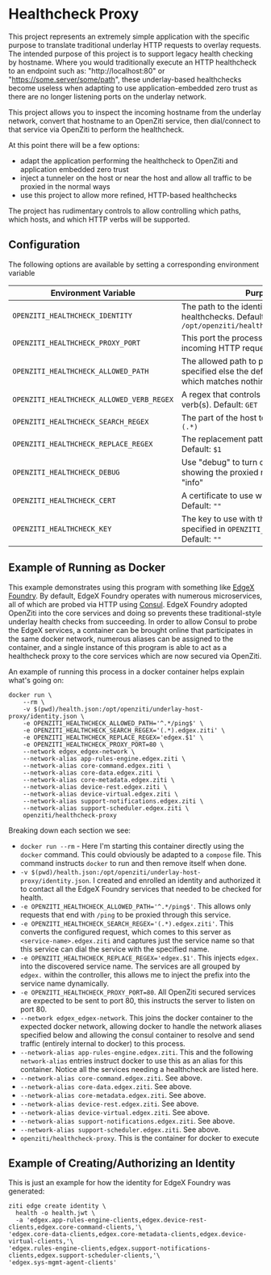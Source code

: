 # Healthcheck Proxy

This project represents an extremely simple application with the specific purpose to translate traditional underlay 
HTTP requests to overlay requests. The intended purpose of this project is to support legacy health checking by 
hostname. Where you would traditionally execute an HTTP healthcheck to an endpoint such as: "http://localhost:80" or 
"https://some.server/some/path", these underlay-based healthchecks become useless when adapting to use 
application-embedded zero trust as there are no longer listening ports on the underlay network. 

This project allows you to inspect the incoming hostname from the underlay network, convert that hostname to an 
OpenZiti service, then dial/connect to that service via OpenZiti to perform the healthcheck.

At this point there will be a few options:
* adapt the application performing the healthcheck to OpenZiti and application embedded zero trust
* inject a tunneler on the host or near the host and allow all traffic to be proxied in the normal ways
* use this project to allow more refined, HTTP-based healthchecks

The project has rudimentary controls to allow controlling which paths, which hosts, and which HTTP verbs will be 
supported.

## Configuration

The following options are available by setting a corresponding environment variable

| Environment Variable                      | Purpose                                                                                                       |
|-------------------------------------------|---------------------------------------------------------------------------------------------------------------|
| `OPENZITI_HEALTHCHECK_IDENTITY`           | The path to the identity file, used to proxy healthchecks. Default: `/opt/openziti/healthcheck/identity.json` |
| `OPENZITI_HEALTHCHECK_PROXY_PORT`         | This port the process will listen on for incoming HTTP requests. Default: `2171`                              |
| `OPENZITI_HEALTHCHECK_ALLOWED_PATH`       | The allowed path to proxy. Must be specified else the default `^[.*]$` is used which matches nothing.         |
| `OPENZITI_HEALTHCHECK_ALLOWED_VERB_REGEX` | A regex that controls the allowed HTTP verb(s). Default: `GET`                                            |
| `OPENZITI_HEALTHCHECK_SEARCH_REGEX`       | The part of the host to match. Default: `(.*)`                                                                |
| `OPENZITI_HEALTHCHECK_REPLACE_REGEX`      | The replacement pattern for the host. Default: `$1`                                                           |
| `OPENZITI_HEALTHCHECK_DEBUG`              | Use "debug" to turn on debug mode, showing the proxied requests. Default: "info"                              |
| `OPENZITI_HEALTHCHECK_CERT`               | A certificate to use when serving HTTPS. Default: `""`                                                        |
| `OPENZITI_HEALTHCHECK_KEY`                | The key to use with the certificate specified in `OPENZITI_HEALTHCHECK_CERT`. Default: `""`                   |

## Example of Running as Docker

This example demonstrates using this program with something like [EdgeX Foundry](https://www.edgexfoundry.org/). By 
default, EdgeX Foundry operates with numerous microservices, all of which are probed via HTTP using 
[Consul](https://www.consul.io/). EdgeX Foundry adopted OpenZiti into the core services and doing so prevents these 
traditional-style underlay health checks from succeeding. In order to allow Consul to probe the EdgeX services, a 
container can be brought online that participates in the same docker network, numerous aliases can be assigned to 
the container, and a single instance of this program is able to act as a healthcheck proxy to the core services 
which are now secured via OpenZiti. 

An example of running this process in a docker container helps explain what's going on:
```
docker run \
    --rm \
    -v $(pwd)/health.json:/opt/openziti/underlay-host-proxy/identity.json \
    -e OPENZITI_HEALTHCHECK_ALLOWED_PATH='^.*/ping$' \
    -e OPENZITI_HEALTHCHECK_SEARCH_REGEX='(.*).edgex.ziti' \
    -e OPENZITI_HEALTHCHECK_REPLACE_REGEX='edgex.$1' \
    -e OPENZITI_HEALTHCHECK_PROXY_PORT=80 \
    --network edgex_edgex-network \
    --network-alias app-rules-engine.edgex.ziti \
    --network-alias core-command.edgex.ziti \
    --network-alias core-data.edgex.ziti \
    --network-alias core-metadata.edgex.ziti \
    --network-alias device-rest.edgex.ziti \
    --network-alias device-virtual.edgex.ziti \
    --network-alias support-notifications.edgex.ziti \
    --network-alias support-scheduler.edgex.ziti \
    openziti/healthcheck-proxy
```

Breaking down each section we see:
* `docker run --rm` - Here I'm starting this container directly using the `docker` command. This could obviously be 
  adapted to a `compose` file. This command instructs `docker` to run and then remove itself when done.
* `-v $(pwd)/health.json:/opt/openziti/underlay-host-proxy/identity.json`. I created and enrolled an identity and 
  authorized it to contact all the EdgeX Foundry services that needed to be checked for health.
* `-e OPENZITI_HEALTHCHECK_ALLOWED_PATH='^.*/ping$'`. This allows only requests that end with `/ping` to be proxied 
  through this service.
* `-e OPENZITI_HEALTHCHECK_SEARCH_REGEX='(.*).edgex.ziti'`. This converts the configured request, which comes to 
  this server as `<service-name>.edgex.ziti` and captures just the service name so that this service can dial the 
  service with the specified name.
* `-e OPENZITI_HEALTHCHECK_REPLACE_REGEX='edgex.$1'`. This injects `edgex.` into the discovered service name. The 
  services are all grouped by `edgex.` within the controller, this allows me to inject the prefix into the service 
  name dynamically.
* `-e OPENZITI_HEALTHCHECK_PROXY_PORT=80`. All OpenZiti secured services are expected to be sent to port 80, this 
  instructs the server to listen on port 80.
* `--network edgex_edgex-network`. This joins the docker container to the expected docker network, allowing docker 
  to handle the network aliases specified below and allowing the consul container to resolve and send traffic 
  (entirely internal to docker) to this process.
* `--network-alias app-rules-engine.edgex.ziti`. This and the following `network-alias` entries instruct docker to 
  use this as an alias for this container. Notice all the services needing a healthcheck are listed here.
* `--network-alias core-command.edgex.ziti`. See above.
* `--network-alias core-data.edgex.ziti`. See above.
* `--network-alias core-metadata.edgex.ziti`. See above.
* `--network-alias device-rest.edgex.ziti`. See above.
* `--network-alias device-virtual.edgex.ziti`. See above.
* `--network-alias support-notifications.edgex.ziti`. See above.
* `--network-alias support-scheduler.edgex.ziti`. See above.
* `openziti/healthcheck-proxy`. This is the container for docker to execute

## Example of Creating/Authorizing an Identity
This is just an example for how the identity for EdgeX Foundry was generated:
```
ziti edge create identity \
  health -o health.jwt \
  -a 'edgex.app-rules-engine-clients,edgex.device-rest-clients,edgex.core-command-clients,'\
'edgex.core-data-clients,edgex.core-metadata-clients,edgex.device-virtual-clients,'\
'edgex.rules-engine-clients,edgex.support-notifications-clients,edgex.support-scheduler-clients,'\
'edgex.sys-mgmt-agent-clients'
```
